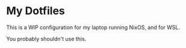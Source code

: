 # My Dotfiles

This is a WIP configuration for my laptop running NixOS, and for WSL.

You probably shouldn't use this.
